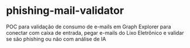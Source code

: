 # phishing-mail-validator
POC para validação de consumo de e-mails em Graph Explorer para conectar com caixa de entrada, pegar e-mails do Lixo Eletrônico e validar se são phishing ou não com análise de IA
